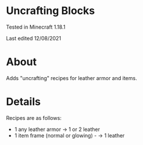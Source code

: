# Uncrafting Blocks

Tested in Minecraft 1.18.1

Last edited 12/08/2021

# About

Adds "uncrafting" recipes for leather armor and items.  

# Details

Recipes are as follows:

 - 1 any leather armor -> 1 or 2 leather
 - 1 item frame (normal or glowing) - -> 1 leather
 